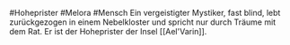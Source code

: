 #Hoheprister #Melora #Mensch 
Ein vergeistigter Mystiker, fast blind, lebt zurückgezogen in einem Nebelkloster und spricht nur durch Träume mit dem Rat.
Er ist der Hoheprister der Insel [[Ael'Varin]].